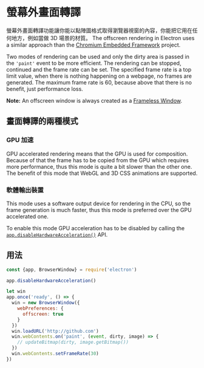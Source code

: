 # 螢幕外畫面轉譯

螢幕外畫面轉譯功能讓你能以點陣圖格式取得瀏覽器視窗的內容，你能把它用在任何地方，例如當做 3D 場景的材質。 The offscreen rendering in Electron uses a similar approach than the [Chromium Embedded Framework](https://bitbucket.org/chromiumembedded/cef) project.

Two modes of rendering can be used and only the dirty area is passed in the `'paint'` event to be more efficient. The rendering can be stopped, continued and the frame rate can be set. The specified frame rate is a top limit value, when there is nothing happening on a webpage, no frames are generated. The maximum frame rate is 60, because above that there is no benefit, just performance loss.

**Note:** An offscreen window is always created as a [Frameless Window](../api/frameless-window.md).

## 畫面轉譯的兩種模式

### GPU 加速

GPU accelerated rendering means that the GPU is used for composition. Because of that the frame has to be copied from the GPU which requires more performance, thus this mode is quite a bit slower than the other one. The benefit of this mode that WebGL and 3D CSS animations are supported.

### 軟體輸出裝置

This mode uses a software output device for rendering in the CPU, so the frame generation is much faster, thus this mode is preferred over the GPU accelerated one.

To enable this mode GPU acceleration has to be disabled by calling the [`app.disableHardwareAcceleration()`](../api/app.md#appdisablehardwareacceleration) API.

## 用法

```javascript
const {app, BrowserWindow} = require('electron')

app.disableHardwareAcceleration()

let win
app.once('ready', () => {
  win = new BrowserWindow({
    webPreferences: {
      offscreen: true
    }
  })
  win.loadURL('http://github.com')
  win.webContents.on('paint', (event, dirty, image) => {
    // updateBitmap(dirty, image.getBitmap())
  })
  win.webContents.setFrameRate(30)
})
```